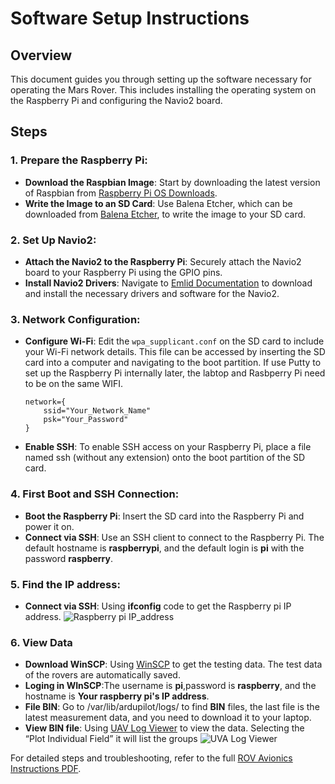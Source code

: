 # Software Setup Instructions

## Overview
This document guides you through setting up the software necessary for operating the Mars Rover. This includes installing the operating system on the Raspberry Pi and configuring the Navio2 board.

## Steps

### 1. Prepare the Raspberry Pi:
- **Download the Raspbian Image**: Start by downloading the latest version of Raspbian from [Raspberry Pi OS Downloads](https://www.raspberrypi.org/software/).
- **Write the Image to an SD Card**: Use Balena Etcher, which can be downloaded from [Balena Etcher](https://www.balena.io/etcher/), to write the image to your SD card.

### 2. Set Up Navio2:
- **Attach the Navio2 to the Raspberry Pi**: Securely attach the Navio2 board to your Raspberry Pi using the GPIO pins.
- **Install Navio2 Drivers**: Navigate to [Emlid Documentation](https://docs.emlid.com/navio2/) to download and install the necessary drivers and software for the Navio2.

### 3. Network Configuration:
- **Configure Wi-Fi**: Edit the `wpa_supplicant.conf` on the SD card to include your Wi-Fi network details. This file can be accessed by inserting the SD card into a computer and navigating to the boot partition. If use Putty to set up the Raspberry Pi internally later, the labtop and Rasbperry Pi need to be on the same WIFI.
  
  ```plaintext
  network={
      ssid="Your_Network_Name"
      psk="Your_Password"
  }
- **Enable SSH**: To enable SSH access on your Raspberry Pi, place a file named ssh (without any extension) onto the boot partition of the SD card.
### 4. First Boot and SSH Connection:
- **Boot the Raspberry Pi**: Insert the SD card into the Raspberry Pi and power it on.
- **Connect via SSH**: Use an SSH client to connect to the Raspberry Pi. The default hostname is **raspberrypi**, and the default login is **pi** with the password **raspberry**.

### 5. Find the IP address:
- **Connect via SSH**: Using **ifconfig** code to get the Raspberry pi IP address.
  ![Raspberry pi IP_address](https://github.com/ShuoHuang999678/image/blob/main/IP_address.jpg?raw=true)

### 6. View Data
- **Download WinSCP**: Using [WinSCP](https://winscp.net/eng/index.php) to get the testing data. The test data of the rovers are automatically saved.
- **Loging in WInSCP**:The username is **pi**,password is **raspberry**, and the hostname is **Your raspberry pi's IP address**. 
- **File BIN**: Go to /var/lib/ardupilot/logs/ to find **BIN** files, the last file is the latest measurement data, and you need to download it to your laptop.
- **View BIN file**: Using [UAV Log Viewer](https://plot.ardupilot.org/#/) to view the data. Selecting the “Plot Individual Field” it will list the groups
  ![UVA Log Viewer](https://github.com/ShuoHuang999678/image/blob/main/1714019005027.png?raw=true)
  
For detailed steps and troubleshooting, refer to the full [ROV Avionics Instructions PDF](https://github.com/ObinnaNdbs/Mars_Rover/blob/main/Documents/ROV_Avionics_instructions.pdf).
